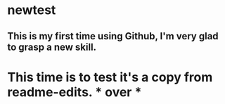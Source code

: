 # newtest
## This is my first time using Github, I'm very glad to grasp a new skill.

# This time is to test it's a copy from readme-edits. * over *
